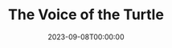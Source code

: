 ---
title: The Voice of the Turtle
date: 2023-09-08T00:00:00
opening_date: 1971-01-08
closing_date: 1971-01-23
layout: productions
program:
Theatre: Theatre Jacksonville
Venue: Little Theatre
cast:
- Sally Middleton: Pru Eatman
- Olive Lashbrooke: Carol Kearney
- Bill Page: Ron Davenport
crew:
- Director: Robert Knowles
- Technical Director: Ham Waddell
- Stage Manager: Carolyn Courreges
- Assistant Stage Manager: Douglas Thomas
- Lighting:
  - Robert Claremont
  - Don DuClose
- Sound: Lloyd Jeffords
- Properties:
  - Katie Raven
  - Vivienne Winemiller
  - Betty Davenport
  - Norma Patrick
- Costumes: Gert Berman
- Make-up: Marshall Grauer
- Set Construction:
  - Lloyd Jeffords
  - Roberta Quattlebaum
  - James Graczyk
  - Ken Moody
- Publicity: Diane Somerville
- Box Office: Ann Dubow
---